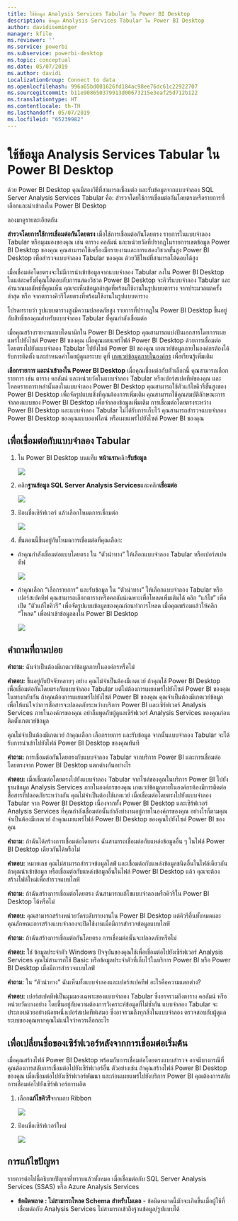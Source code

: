 ```yaml
---
title: ใช้ข้อมูล Analysis Services Tabular ใน Power BI Desktop
description: ข้อมูล Analysis Services Tabular ใน Power BI Desktop
author: davidiseminger
manager: kfile
ms.reviewer: ''
ms.service: powerbi
ms.subservice: powerbi-desktop
ms.topic: conceptual
ms.date: 05/07/2019
ms.author: davidi
LocalizationGroup: Connect to data
ms.openlocfilehash: 996a65bd001626fd184ac98ee76dc61c22922707
ms.sourcegitcommit: b11e908650379913d00673215e3eaf25d712b122
ms.translationtype: HT
ms.contentlocale: th-TH
ms.lasthandoff: 05/07/2019
ms.locfileid: "65239982"
---
```

# <a name="using-analysis-services-tabular-data-in-power-bi-desktop"></a>ใช้ข้อมูล Analysis Services Tabular ใน Power BI Desktop
ด้วย Power BI Desktop คุณมีสองวิธีที่สามารถเชื่อมต่อ และรับข้อมูลจากแบบจำลอง SQL Server Analysis Services Tabular คือ: สำรวจโดยใช้การเชื่อมต่อกันโดยตรงหรือรายการที่เลือกและนำเข้าลงใน Power BI Desktop

ลองมาดูรายละเอียดกัน

**สำรวจโดยการใช้การเชื่อมต่อกันโดยตรง** เมื่อใช้การเชื่อมต่อกันโดยตรง รายการในแบบจำลอง Tabular หรือมุมมองของคุณ เช่น ตาราง คอลัมน์ และหน่วยวัดที่ปรากฏในรายการเขตข้อมูล Power BI Desktop ของคุณ คุณสามารถใช้เครื่องมือรายงานและการแสดงวิชวลขั้นสูง Power BI Desktop เพื่อสำรวจแบบจำลอง Tabular ของคุณ ด้วยวิธีใหม่ที่สามารถโต้ตอบได้สูง

เมื่อเชื่อมต่อโดยตรงจะไม่มีการนำเข้าข้อมูลจากแบบจำลอง Tabular ลงใน Power BI Desktop ในแต่ละครั้งที่คุณโต้ตอบกับการแสดงวิชวล Power BI Desktop จะคิวรีแบบจำลอง Tabular และคำนวณผลลัพธ์ที่คุณเห็น คุณจะเห็นข้อมูลล่าสุดที่พร้อมใช้งานในรูปแบบตาราง จากประมวลผลครั้งล่าสุด หรือ จากตารางคิวรีโดยตรงที่พร้อมใช้งานในรูปแบบตาราง 

โปรดทราบว่า รูปแบบตารางสูงมีความปลอดภัยสูง รายการที่ปรากฏใน Power BI Desktop ขึ้นอยู่กับสิทธิ์ของคุณสำหรับแบบจำลอง Tabular ที่คุณกำลังเชื่อมต่อ

เมื่อคุณสร้างรายงานแบบไดนามิกใน Power BI Desktop คุณสามารถแบ่งปันเอกสารโดยการเผยแพร่ไปยังไซต์ Power BI ของคุณ เมื่อคุณเผยแพร่ไฟล์ Power BI Desktop ด้วยการเชื่อมต่อโดยตรงไปยังแบบจำลอง Tabular ไปยังไซต์ Power BI ของคุณ เกตเวย์ข้อมูลภายในองค์กรต้องได้รับการติดตั้ง และกำหนดค่าโดยผู้ดูแลระบบ ดูที่ [เกตเวย์ข้อมูลภายในองค์กร](service-gateway-onprem.md) เพื่อเรียนรู้เพิ่มเติม

**เลือกรายการ และนำเข้าลงใน Power BI Desktop** เมื่อคุณเชื่อมต่อกับตัวเลือกนี้ คุณสามารถเลือกรายการ เช่น ตาราง คอลัมน์ และหน่วยวัดในแบบจำลอง Tabular หรือเปอร์สเปคทีฟของคุณ และโหลดรายการเหล่านั้นลงในแบบจำลอง Power BI Desktop คุณสามารถใช้ตัวแก้ไขคิวรีขั้นสูงของ Power BI Desktop เพื่อจัดรูปแบบสิ่งที่คุณต้องการเพิ่มเติม คุณสามารถใช้คุณสมบัติลักษณะการจำลองแบบของ Power BI Desktop เพื่อจำลองข้อมูลเพิ่มเติม การเชื่อมต่อโดยตรงระหว่าง Power BI Desktop และแบบจำลอง Tabular ไม่ได้รับการเก็บไว้ คุณสามารถสำรวจแบบจำลอง Power BI Desktop ของคุณแบบออฟไลน์ หรือเผยแพร่ไปยังไซต์ Power BI ของคุณ

## <a name="to-connect-to-a-tabular-model"></a>เพื่อเชื่อมต่อกับแบบจำลอง Tabular
1. ใน Power BI Desktop บนแท็บ **หน้าแรก**คลิก**รับข้อมูล**
   
   ![](media/desktop-analysis-services-tabular-data/pbid_sqlas_getdata.png)
2. คลิก**ฐานข้อมูล SQL Server Analysis Services**และคลิก**เชื่อมต่อ**
   
   ![](media/desktop-analysis-services-tabular-data/pbid_sqlas_getdata_as.png)
3. ป้อนชื่อเซิร์ฟเวอร์ แล้วเลือกโหมดการเชื่อมต่อ 
   
   ![](media/desktop-analysis-services-tabular-data/pbid_sqlas_getdata_as_server.png)
4. ขั้นตอนนี้ขึ้นอยู่กับโหมดการเชื่อมต่อที่คุณเลือก:

* ถ้าคุณกำลังเชื่อมต่อแบบโดยตรง ใน “ตัวนำทาง” ให้เลือกแบบจำลอง Tabular หรือเปอร์สเปคทีฟ
  
  ![](media/desktop-analysis-services-tabular-data/pbid_sqlas_getdata_as_live.png)
* ถ้าคุณเลือก “เลือกรายการ” และรับข้อมูล ใน “ตัวนำทาง” ให้เลือกแบบจำลอง Tabular หรือเปอร์สเปคทีฟ คุณสามารถเลือกตารางหรือคอลัมน์เฉพาะเพื่อโหลดเพิ่มเติมได้ คลิก “แก้ไข” เพื่อเปิด “ตัวแก้ไขคิวรี” เพื่อจัดรูปแบบข้อมูลของคุณก่อนทำการโหลด เมื่อคุณพร้อมแล้วให้คลิก “โหลด” เพื่อนำเข้าข้อมูลลงใน Power BI Desktop

  ![](media/desktop-analysis-services-tabular-data/pbid_sqlas_getdata_as_select.png)

## <a name="frequently-asked-questions"></a>คำถามที่ถามบ่อย
**คำถาม:** ฉันจำเป็นต้องมีเกตเวย์ข้อมูลภายในองค์กรหรือไม่

**คำตอบ:** ขึ้นอยู่กับปัจจัยหลายๆ อย่าง คุณไม่จำเป็นต้องมีเกตเวย์ ถ้าคุณใช้ Power BI Desktop เพื่อเชื่อมต่อกันโดยตรงกับแบบจำลอง Tabular แต่ไม่ต้องการเผยแพร่ไปยังไซต์ Power BI ของคุณ ในทางกลับกัน ถ้าคุณต้องการเผยแพร่ไปยังไซต์ Power BI ของคุณ คุณจำเป็นต้องมีเกตเวย์ข้อมูลเพื่อให้แน่ใจว่าการสื่อสารจะปลอดภัยระหว่างบริการ Power BI และเซิร์ฟเวอร์ Analysis Services ภายในองค์กรของคุณ อย่าลืมพูดกับผู้ดูแลเซิร์ฟเวอร์ Analysis Services ของคุณก่อนติดตั้งเกตเวย์ข้อมูล

คุณไม่จำเป็นต้องมีเกตเวย์ ถ้าคุณเลือก เลือกรายการ และรับข้อมูล จากนั้นแบบจำลอง Tabular จะได้รับการนำเข้าไปยังไฟล์ Power BI Desktop ของคุณทันที

**คำถาม:** การเชื่อมต่อกันโดยตรงกับแบบจำลอง Tabular จากบริการ Power BI และการเชื่อมต่อโดยตรงจาก Power BI Desktop แตกต่างกันอย่างไร

**คำตอบ:** เมื่อเชื่อมต่อโดยตรงไปยังแบบจำลอง Tabular จากไซต์ของคุณในบริการ Power BI ไปยังฐานข้อมูล Analysis Services ภายในองค์กรของคุณ เกตเวย์ข้อมูลภายในองค์กรต้องมีการติดต่อสื่อสารที่ปลอดภัยระหว่างกัน คุณไม่จำเป็นต้องใช้เกตเวย์ เมื่อเชื่อมต่อโดยตรงไปยังแบบจำลอง Tabular จาก Power BI Desktop เนื่องจากทั้ง Power BI Desktop และเซิร์ฟเวอร์ Analysis Services ที่คุณกำลังเชื่อมต่อนั้นกำลังทำงานอยู่ภายในองค์กรของคุณ อย่างไรก็ตามคุณจำเป็นต้องมีเกตเวย์ ถ้าคุณเผยแพร่ไฟล์ Power BI Desktop ของคุณไปยังไซต์ Power BI ของคุณ

**คำถาม:** ถ้าฉันได้สร้างการเชื่อมต่อโดยตรง ฉันสามารถเชื่อมต่อกับแหล่งข้อมูลอื่น ๆ ในไฟล์ Power BI Desktop เดียวกันได้หรือไม่

**คำตอบ:** หมายเลข คุณไม่สามารถสำรวจข้อมูลไลฟ์ และเชื่อมต่อกับแหล่งข้อมูลชนิดอื่นในไฟล์เดียวกัน ถ้าคุณนำเข้าข้อมูล หรือเชื่อมต่อกับแหล่งข้อมูลอื่นในไฟล์ Power BI Desktop แล้ว คุณจะต้องสร้างไฟล์ใหม่เพื่อสำรวจแบบไลฟ์

**คำถาม:** ถ้าฉันสร้างการเชื่อมต่อโดยตรง ฉันสามารถแก้ไขแบบจำลองหรือคิวรีใน Power BI Desktop ได้หรือไม่

**คำตอบ:** คุณสามารถสร้างหน่วยวัดระดับรายงานใน Power BI Desktop แต่คิวรีอื่นทั้งหมดและคุณลักษณะการสร้างแบบจำลองจะปิดใช้งานเมื่อมีการสำรวจข้อมูลแบบไลฟ์

**คำถาม:** ถ้าฉันสร้างการเชื่อมต่อกันโดยตรง การเชื่อมต่อนั้นจะปลอดภัยหรือไม่

**คำตอบ:** ใช่ ข้อมูลประจำตัว Windows ปัจจุบันของคุณใช้เพื่อเชื่อมต่อไปยังเซิร์ฟเวอร์ Analysis Services คุณไม่สามารถใช้ Basic หรือข้อมูลประจำตัวที่เก็บไว้ในบริการ Power BI หรือ Power BI Desktop เมื่อมีการสำรวจแบบไลฟ์

**คำถาม:** ใน “ตัวนำทาง” ฉันเห็นทั้งแบบจำลองและเปอร์สเปคทีฟ อะไรคือความแตกต่าง?

**คำตอบ:** เปอร์สเปคทีฟเป็นมุมมองเฉพาะของแบบจำลอง Tabular ซึ่งอาจรวมถึงตาราง คอลัมน์ หรือหน่วยวัดบางอย่าง โดยขึ้นอยู่กับความต้องการวิเคราะห์ข้อมูลที่ไม่ซ้ำกัน แบบจำลอง Tabular จะประกอบด้วยอย่างน้อยหนึ่งเปอร์สเปคทีฟเสมอ ซึ่งอาจรวมถึงทุกสิ่งในแบบจำลอง ตรวจสอบกับผู้ดูแลระบบของคุณหากคุณไม่แน่ใจว่าควรเลือกอะไร

## <a name="to-change-the-server-name-after-initial-connection"></a>เพื่อเปลี่ยนชื่อของเซิร์ฟเวอร์หลังจากการเชื่อมต่อเริ่มต้น
เมื่อคุณสร้างไฟล์ Power BI Desktop พร้อมกับการเชื่อมต่อโดยตรงแบบสำรวจ อาจมีบางกรณีที่คุณต้องการสลับการเชื่อมต่อไปยังเซิร์ฟเวอร์อื่น ตัวอย่างเช่น ถ้าคุณสร้างไฟล์ Power BI Desktop ของคุณ เมื่อเชื่อมต่อไปยังเซิร์ฟเวอร์พัฒนา และก่อนเผยแพร่ไปยังบริการ Power BI คุณต้องการสลับการเชื่อมต่อไปยังเซิร์ฟเวอร์การผลิต

1. เลือก**แก้ไขคิวรี**จากแถบ Ribbon
   
   ![](media/desktop-analysis-services-tabular-data/pbid_sqlas_chname_editquery.png)
2. ป้อนชื่อเซิร์ฟเวอร์ใหม่
   
   ![](media/desktop-analysis-services-tabular-data/pbid_sqlas_chname_dialog.png)
   
   
## <a name="troubleshooting"></a>การแก้ไขปัญหา 
รายการต่อไปนี้อธิบายปัญหาที่ทราบแล้วทั้งหมด เมื่อเชื่อมต่อกับ SQL Server Analysis Services (SSAS) หรือ Azure Analysis Services 

* **ข้อผิดพลาด : ไม่สามารถโหลด Schema สำหรับโมเดล** - ข้อผิดพลาดนี้มักจะเกิดขึ้นเมื่อผู้ใช้ที่เชื่อมต่อกับ Analysis Services ไม่สามารถเข้าถึงฐานข้อมูล/รูปแบบได้

